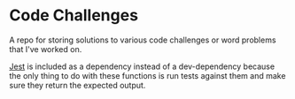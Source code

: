 # Code Challenges

A repo for storing solutions to various code challenges or word problems that I've worked on.

[Jest](https://jestjs.io/) is included as a dependency instead of a dev-dependency because the only thing to do with these functions is run tests against them and make sure they return the expected output.
